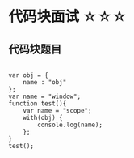 # 代码块面试 ☆☆☆

## 代码块题目

```

var obj = {
	name : "obj"
};
var name = "window";
function test(){
	var name = "scope";
	with(obj) {
		console.log(name);
	};
}
test();

```